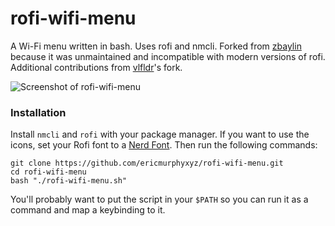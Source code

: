 # rofi-wifi-menu
A Wi-Fi menu written in bash. Uses rofi and nmcli. Forked from [zbaylin](https://github.com/zbaylin/rofi-wifi-menu) because it was unmaintained and incompatible with modern versions of rofi. Additional contributions from [vlfldr](https://github.com/vlfldr/rofi-wifi-menu)'s fork.

![Screenshot of rofi-wifi-menu](https://user-images.githubusercontent.com/19492564/147341323-3c5cfd08-1f66-4555-b21f-038f063bcf44.png)

### Installation

Install `nmcli` and `rofi` with your package manager. If you want to use the icons, set your Rofi font to a [Nerd Font](https://github.com/ryanoasis/nerd-fonts). Then run the following commands:
 
```
git clone https://github.com/ericmurphyxyz/rofi-wifi-menu.git
cd rofi-wifi-menu
bash "./rofi-wifi-menu.sh"
```

You'll probably want to put the script in your `$PATH` so you can run it as a command and map a keybinding to it.
